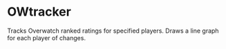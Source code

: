 # OWtracker
Tracks Overwatch ranked ratings for specified players. Draws a line graph for each player of changes.
